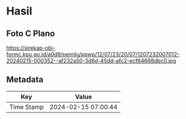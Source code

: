 # Hasil

## Foto C Plano

https://sirekap-obj-formc.kpu.go.id/a0d9/pemilu/ppwp/12/07/23/20/07/1207232007012-20240215-000352--af232a50-3d6d-45dd-afc2-ecf64668dbc0.jpg


## Metadata

| Key        | Value               |
| ---------- | ------------------- |
| Time Stamp | 2024-02-15 07:00:44 |



